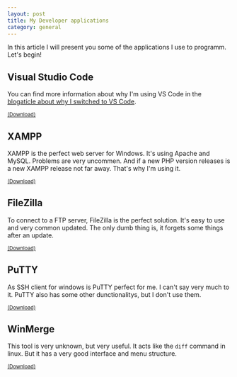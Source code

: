 ```yaml
---
layout: post
title: My Developer applications
category: general
---
```

In this article I will present you some of the applications I use to programm. Let's begin!

## Visual Studio Code
You can find more information about why I'm using VS Code in the [blogaticle about why I switched to VS Code](https://aaron-junker.github.io/Why-I-switched-to-Visual-Studio-code/).

<small>[(Download)](https://code.visualstudio.com/)</small>

## XAMPP
XAMPP is the perfect web server for Windows. It's using Apache and MySQL. Problems are very uncommen. And if a new PHP version releases is a new XAMPP release not far away. That's why I'm using it.

<small>[(Download)](https://apachefriends.org/)</small>

## FileZilla
To connect to a FTP server, FileZilla is the perfect solution. It's easy to use and very common updated. The only dumb thing is, it forgets some things after an update.

<small>[(Download)](https://filezilla-project.org)</small>

## PuTTY

As SSH client for windows is PuTTY perfect for me. I can't say very much to it. PuTTY also has some other dunctionalitys, but I don't use them.

<small>[(Download)](https://www.putty.org)</small>

## WinMerge

This tool is very unknown, but very useful. It acts like the `diff` command in linux. But it has a very good interface and menu structure.

<small>[(Download)](https://winmerge.org)</small>
